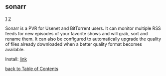 ## sonarr

[1](https://radarr.video/#downloads-v3-linux-other)
[2](https://wiki.servarr.com/Radarr_Installation)

Sonarr is a PVR for Usenet and BitTorrent users. It can monitor multiple RSS feeds for new episodes of your favorite shows and will grab, sort and rename them. It can also be configured to automatically upgrade the quality of files already downloaded when a better quality format becomes available.

Install: [link](https://sonarr.tv/#downloads-v3-linux)

[back to Table of Contents](https://gist.github.com/4mirul/31567683d3f5490f0161b62fbb98849f#table-of-contents)
